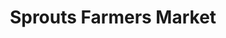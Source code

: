 ---
title: "Sprouts Farmers Market"
url: /colorado-springs/sprouts-farmers-market-dublin-boulevard/
shop: supermarket
---